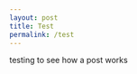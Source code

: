```yaml
---
layout: post
title: Test
permalink: /test
---
```


<div id="header">

testing to see how a post works

</div>
